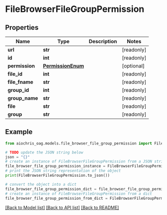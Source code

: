 # FileBrowserFileGroupPermission


## Properties

Name | Type | Description | Notes
------------ | ------------- | ------------- | -------------
**url** | **str** |  | [readonly] 
**id** | **int** |  | [readonly] 
**permission** | [**PermissionEnum**](PermissionEnum.md) |  | [optional] 
**file_id** | **int** |  | [readonly] 
**file_fname** | **str** |  | [readonly] 
**group_id** | **int** |  | [readonly] 
**group_name** | **str** |  | [readonly] 
**file** | **str** |  | [readonly] 
**group** | **str** |  | [readonly] 

## Example

```python
from aiochris_oag.models.file_browser_file_group_permission import FileBrowserFileGroupPermission

# TODO update the JSON string below
json = "{}"
# create an instance of FileBrowserFileGroupPermission from a JSON string
file_browser_file_group_permission_instance = FileBrowserFileGroupPermission.from_json(json)
# print the JSON string representation of the object
print(FileBrowserFileGroupPermission.to_json())

# convert the object into a dict
file_browser_file_group_permission_dict = file_browser_file_group_permission_instance.to_dict()
# create an instance of FileBrowserFileGroupPermission from a dict
file_browser_file_group_permission_from_dict = FileBrowserFileGroupPermission.from_dict(file_browser_file_group_permission_dict)
```
[[Back to Model list]](../README.md#documentation-for-models) [[Back to API list]](../README.md#documentation-for-api-endpoints) [[Back to README]](../README.md)


